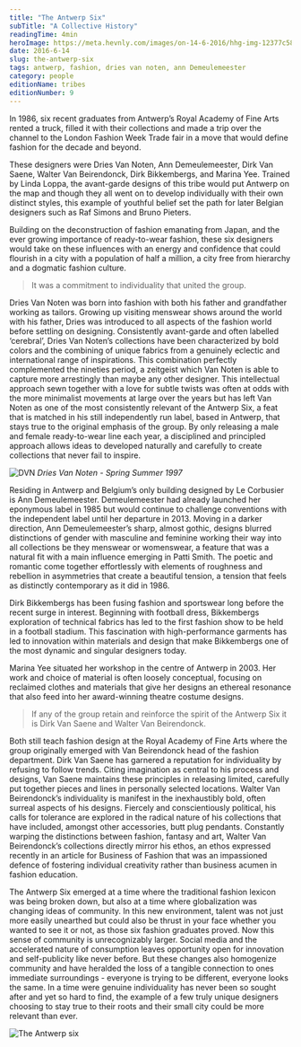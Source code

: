 ```yaml
---
title: "The Antwerp Six"
subTitle: "A Collective History"
readingTime: 4min
heroImage: https://meta.hevnly.com/images/on-14-6-2016/hhg-img-12377c58-3171-4079-b3ba-de81ee52a478.png
date: 2016-6-14
slug: the-antwerp-six
tags: antwerp, fashion, dries van noten, ann Demeulemeester
category: people
editionName: tribes
editionNumber: 9
---
```


In 1986, six recent graduates from Antwerp’s Royal Academy of Fine Arts rented a truck, filled it with their collections and made a trip over the channel to the London Fashion Week Trade fair in a move that would define fashion for the decade and beyond.

These designers were Dries Van Noten, Ann Demeulemeester, Dirk Van Saene, Walter Van Beirendonck, Dirk Bikkembergs, and Marina Yee. Trained by Linda Loppa, the avant-garde designs of this tribe would put Antwerp on the map and though they all went on to develop individually with their own distinct styles, this example of youthful belief set the path for later Belgian designers such as Raf Simons and Bruno Pieters.

Building on the deconstruction of fashion emanating from Japan, and the ever growing importance of ready-to-wear fashion, these six designers would take on these influences with an energy and confidence that could flourish in a city with a population of half a million, a city free from hierarchy and a dogmatic fashion culture.

>It was a commitment to individuality that united the group.

Dries Van Noten was born into fashion with both his father and grandfather working as tailors. Growing up visiting menswear shows around the world with his father, Dries was introduced to all aspects of the fashion world before settling on designing. Consistently avant-garde and often labelled ‘cerebral’, Dries Van Noten’s collections have been characterized by bold colors and the combining of unique fabrics from a genuinely eclectic and international range of inspirations. This combination perfectly complemented the nineties period, a zeitgeist which Van Noten is able to capture more arrestingly than maybe any other designer. This intellectual approach sewn together with a love for subtle twists was often at odds with the more minimalist movements at large over the years but has left Van Noten as one of the most consistently relevant of the Antwerp Six, a feat that is matched in his still independently run label, based in Antwerp, that stays true to the original emphasis of the group. By only releasing a male and female ready-to-wear line each year, a disciplined and principled approach allows ideas to developed naturally and carefully to create collections that never fail to inspire.


![DVN](https://meta.hevnly.com/images/on-14-6-2016/hhg-img-f0279b80-9ff5-45ed-a4a7-4d0231e38e80.png)
*Dries Van Noten - Spring Summer 1997*


Residing in Antwerp and Belgium’s only building designed by Le Corbusier is Ann Demeulemeester. Demeulemeester had already launched her eponymous label in 1985 but would continue to challenge conventions with the independent label until her departure in 2013. Moving in a darker direction, Ann Demeulemeester’s sharp, almost gothic, designs blurred distinctions of gender with masculine and feminine working their way into all collections be they menswear or womenswear, a feature that was a natural fit with a main influence emerging in Patti Smith. The poetic and romantic come together effortlessly  with elements of roughness and rebellion in asymmetries that create a beautiful tension, a tension that feels as distinctly contemporary as it did in 1986.

Dirk Bikkembergs has been fusing fashion and sportswear long before the recent surge in interest. Beginning with football dress, Bikkembergs exploration of technical fabrics has led to the first fashion show to be held in a football stadium. This fascination with high-performance garments has led to innovation within materials and design that make Bikkembergs one of the most dynamic and singular designers today.

Marina Yee situated her workshop in the centre of Antwerp in 2003. Her work and choice of material is often loosely conceptual, focusing on reclaimed clothes and materials that give her designs an ethereal resonance that also feed into her award-winning theatre costume designs.

>If any of the group retain and reinforce the spirit of the Antwerp Six it is Dirk Van Saene and Walter Van Beirendonck.

Both still teach fashion design at the Royal Academy of Fine Arts where the group originally emerged with Van Beirendonck head of the fashion department. Dirk Van Saene has garnered a reputation for individuality by refusing to follow trends. Citing imagination as central to his process and designs, Van Saene maintains these principles in releasing limited, carefully put together pieces and lines in personally selected locations. Walter Van Beirendonck’s individuality is manifest in the inexhaustibly bold, often surreal aspects of his designs. Fiercely and conscientiously political, his calls for tolerance are explored in the radical nature of his collections that have included, amongst other accessories, butt plug pendants. Constantly warping the distinctions between fashion, fantasy and art, Walter Van Beirendonck’s collections directly mirror his ethos, an ethos expressed recently in an article for Business of Fashion that was an impassioned defence of fostering individual creativity rather than business acumen in fashion education.

The Antwerp Six emerged at a time where the traditional fashion lexicon was being broken down, but also at a time where globalization was changing ideas of community. In this new environment, talent was not just more easily unearthed but could also be thrust in your face whether you wanted to see it or not, as those six fashion graduates proved. Now this sense of community is unrecognizably larger. Social media and the accelerated nature of consumption leaves opportunity open for innovation and self-publicity like never before. But these changes also homogenize community and have heralded the loss of a tangible connection to ones immediate surroundings - everyone is trying to be different, everyone looks the same. In a time were genuine individuality has never been so sought after and yet so hard to find, the example of a few truly unique designers choosing to stay true to their roots and their small city could be more relevant than ever.

![The Antwerp six](https://meta.hevnly.com/images/on-14-6-2016/hhg-img-9689c18e-5af6-4e9b-9122-b0275696b469.png)

